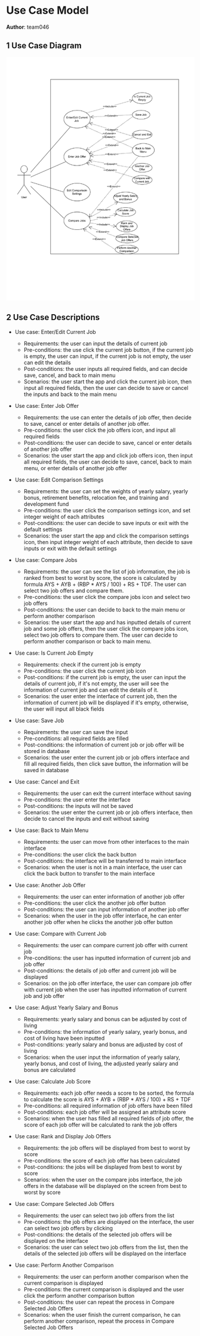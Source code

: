 # Use Case Model

**Author**: team046

## 1 Use Case Diagram

![use case diagram](./doc_images/use_case_diagram.png)

## 2 Use Case Descriptions

- Use case: Enter/Edit Current Job
  - Requirements: the user can input the details of current job
  - Pre-conditions: the use click the current job button, if the current job is empty, the user can input, if the current job is not empty, the user can edit the details
  - Post-conditions: the user inputs all required fields, and can decide save, cancel, and back to main menu
  - Scenarios: the user start the app and click the current job icon, then input all required fields, then the user can decide to save or cancel the inputs and back to the main menu
- Use case: Enter Job Offer
  - Requirements: the use can enter the details of job offer, then decide to save, cancel or enter details of another job offer.
  - Pre-conditions: the user click the job offers icon, and input all required fields
  - Post-conditions: the user can decide to save, cancel or enter details of another job offer
  - Scenarios: the user start the app and click job offers icon, then input all required fields, the user can decide to save, cancel, back to main menu, or enter details of another job offer
- Use case: Edit Comparison Settings
  - Requirements: the user can set the weights of yearly salary, yearly bonus, retirement benefits, relocation fee, and training and development fund
  - Pre-conditions: the user click the comparison settings icon, and set integer weight of each attributes
  - Post-conditions: the user can decide to save inputs or exit with the default settings
  - Scenarios: the user start the app and click the comparison settings icon, then input integer weight of each attribute, then decide to save inputs or exit with the default settings

- Use case: Compare Jobs
  - Requirements: the user can see the list of job information, the job is ranked from best to worst by score, the score is calculated by formula AYS + AYB + (RBP * AYS / 100) + RS + TDF. The user can select two job offers and compare them.
  - Pre-conditions: the user click the compare jobs icon and select two job offers
  - Post-conditions: the user can decide to back to the main menu or perform another comparison
  - Scenarios: the user start the app and has inputted details of current job and some job offers, then the user click the compare jobs icon, select two job offers to compare them. The user can decide to perform another comparison or back to main menu.

- Use case: Is Current Job Empty
  - Requirements: check if the current job is empty
  - Pre-conditions: the user click the current job icon
  - Post-conditions: if the current job is empty, the user can input the details of current job, if it's not empty, the user will see the information of current job and can edit the details of it.
  - Scenarios: the user enter the interface of current job, then the information of current job will be displayed if it's empty, otherwise, the user will input all black fields
- Use case: Save Job
  - Requirements: the user can save the input
  - Pre-conditions: all required fields are filled
  - Post-conditions: the information of current job or job offer will be stored in database
  - Scenarios: the user enter the current job or job offers interface and fill all required fields, then click save button, the information will be saved in database

- Use case: Cancel and Exit
  - Requirements: the user can exit the current interface without saving
  - Pre-conditions: the user enter the interface
  - Post-conditions: the inputs will not be saved
  - Scenarios: the user enter the current job or job offers interface, then decide to cancel the inputs and exit without saving

- Use case: Back to Main Menu
  - Requirements: the user can move from other interfaces to the main interface
  - Pre-conditions: the user click the back button
  - Post-conditions: the interface will be transferred to main interface
  - Scenarios: when the user is not in a main interface, the user can click the back button to transfer to the main interface

- Use case: Another Job Offer
  - Requirements: the user can enter information of another job offer
  - Pre-conditions: the user click the another job offer button
  - Post-conditions: the user can input information of another job offer
  - Scenarios: when the user in the job offer interface, he can enter another job offer when he clicks the another job offer button

- Use case: Compare with Current Job
  - Requirements: the user can compare current job offer with current job
  - Pre-conditions: the user has inputted information of current job and job offer
  - Post-conditions: the details of job offer and current job will be displayed
  - Scenarios: on the job offer interface, the user can compare job offer with current job when the user has inputted information of current job and job offer

- Use case: Adjust Yearly Salary and Bonus
  - Requirements: yearly salary and bonus can be adjusted by cost of living
  - Pre-conditions: the information of yearly salary, yearly bonus, and cost of living have been inputted
  - Post-conditions: yearly salary and bonus are adjusted by cost of living
  - Scenarios: when the user input the information of yearly salary, yearly bonus, and cost of living, the adjusted yearly salary and bonus are calculated

- Use case: Calculate Job Score
  - Requirements: each job offer needs a score to be sorted, the formula to calculate the score is AYS + AYB + (RBP * AYS / 100) + RS + TDF
  - Pre-conditions: all required information of job offers have been filled
  - Post-conditions: each job offer will be assigned an attribute score
  - Scenarios: when the user has filled all required fields of job offer, the score of each job offer will be calculated to rank the job offers

- Use case: Rank and Display Job Offers
  - Requirements: the job offers will be displayed from best to worst by score
  - Pre-conditions: the score of each job offer has been calculated
  - Post-conditions: the jobs will be displayed from best to worst by score
  - Scenarios: when the user on the compare jobs interface, the job offers in the database will be displayed on the screen from best to worst by score

- Use case: Compare Selected Job Offers
  - Requirements: the user can select two job offers from the list
  - Pre-conditions: the job offers are displayed on the interface, the user can select two job offers by clicking
  - Post-conditions: the details of the selected job offers will be displayed on the interface
  - Scenarios: the user can select two job offers from the list, then the details of the selected job offers will be displayed on the interface

- Use case: Perform Another Comparison
  - Requirements: the user can perform another comparison when the current comparison is displayed
  - Pre-conditions: the current comparison is displayed and the user click the perform another comparison button
  - Post-conditions: the user can repeat the process in Compare Selected Job Offers
  - Scenarios: when the user finish the current comparison, he can perform another comparison, repeat the process in Compare Selected Job Offers